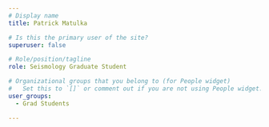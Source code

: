 ```yaml
---
# Display name
title: Patrick Matulka

# Is this the primary user of the site?
superuser: false

# Role/position/tagline
role: Seismology Graduate Student 

# Organizational groups that you belong to (for People widget)
#   Set this to `[]` or comment out if you are not using People widget.
user_groups:
  - Grad Students

---
```


